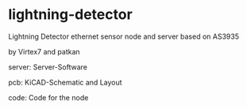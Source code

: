 lightning-detector
==================

Lightning Detector ethernet sensor node and server based on AS3935

by Virtex7 and patkan


server: Server-Software
    
pcb: KiCAD-Schematic and Layout

code: Code for the node
